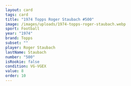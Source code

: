 ```yaml
---
layout: card
tags: card
title: "1974 Topps Roger Staubach #500"
image: /images/uploads/1974-topps-roger-staubach.webp
sport: Football
year: "1974"
brand: Topps
subset: ""
player: Roger Staubach
lastName: Staubach
number: "500"
isRookie: false
condition: VG-VGEX
value: 8
order: 10
---
```

